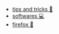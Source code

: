 - [tips and tricks :monocle_face:](https://github.com/1995parham/dotfiles/wiki/tips-and-tricks)
- [softwares :computer:](https://github.com/1995parham/dotfiles/wiki/softwares)
- [firefox :fox_face:](https://github.com/1995parham/dotfiles/wiki/firefox)